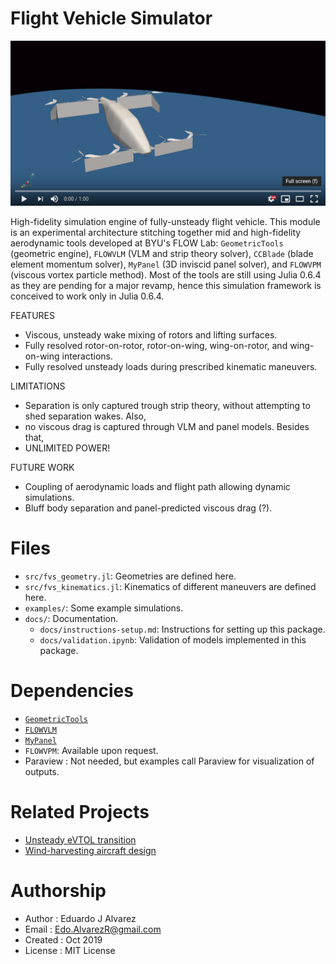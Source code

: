 # Flight Vehicle Simulator

[![Vid here](docs/img/play00.png)](https://youtu.be/-xTHvwIe_34)

High-fidelity simulation engine of fully-unsteady flight vehicle. This module is
an experimental architecture stitching together mid and high-fidelity
aerodynamic tools developed at BYU's FLOW Lab: `GeometricTools` (geometric
engine), `FLOWVLM` (VLM and strip theory solver), `CCBlade` (blade element
momentum solver), `MyPanel` (3D inviscid panel solver), and `FLOWVPM` (viscous
vortex particle method). Most of the tools are still using Julia 0.6.4 as they
are pending for a major revamp, hence this simulation framework is conceived to
work only in Julia 0.6.4.

FEATURES
* Viscous, unsteady wake mixing of rotors and lifting surfaces.
* Fully resolved rotor-on-rotor, rotor-on-wing, wing-on-rotor, and wing-on-wing
interactions.
* Fully resolved unsteady loads during prescribed kinematic maneuvers.

LIMITATIONS
* Separation is only captured trough strip theory, without attempting to shed
separation wakes. Also,
* no viscous drag is captured through VLM and panel models. Besides that,
* UNLIMITED POWER!

FUTURE WORK
* Coupling of aerodynamic loads and flight path allowing dynamic simulations.
* Bluff body separation and panel-predicted viscous drag (?).

# Files
  * `src/fvs_geometry.jl`: Geometries are defined here.
  * `src/fvs_kinematics.jl`: Kinematics of different maneuvers are defined here.
  * `examples/`: Some example simulations.
  * `docs/`: Documentation.
    - `docs/instructions-setup.md`: Instructions for setting up this package.
    - `docs/validation.ipynb`: Validation of models implemented in this package.

# Dependencies
  * [`GeometricTools`](https://github.com/byuflowlab/GeometricTools.jl)
  * [`FLOWVLM`](https://github.com/byuflowlab/FLOWVLM)
  * [`MyPanel`](https://github.com/EdoAlvarezR/MyPanel.jl)
  * `FLOWVPM`: Available upon request.
  * Paraview  : Not needed, but examples call Paraview for visualization of
      outputs.

# Related Projects
  * [Unsteady eVTOL transition](https://github.com/byuflowlab/alvarezanderson2020-unsteady-evtol-transition)
  * [Wind-harvesting aircraft design](https://github.com/byuflowlab/mehr2020-airborne-wind-aero)

# Authorship
  * Author    : Eduardo J Alvarez
  * Email     : Edo.AlvarezR@gmail.com
  * Created   : Oct 2019
  * License   : MIT License
